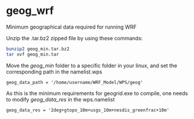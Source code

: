 # geog_wrf
Minimum geographical data required for running WRF

Unzip the .tar.bz2 zipped file by using these commands:

```bash
bunzip2 geog_min.tar.bz2
tar xvf geog_min.tar
```
Move the *geog_min* folder to a specific folder in your linux, and set the corresponding path in the namelist.wps

```
geog_data_path = '/home/username/WRF_Model/WPS/geog'
```

As this is the minimum requirements for geogrid.exe to compile, one needs to modify *geog_data_res* in the wps.namelist
```
geog_data_res = '2deg+gtopo_10m+usgs_10m+nesdis_greenfrac+10m'

```

